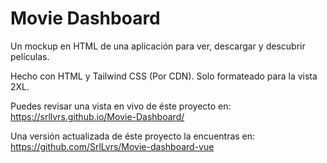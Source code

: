# Movie Dashboard
Un mockup en HTML de una aplicación para ver, descargar y descubrir películas.

Hecho con HTML y Tailwind CSS (Por CDN).
Solo formateado para la vista 2XL.

Puedes revisar una vista en vivo de éste proyecto en:
https://srllvrs.github.io/Movie-Dashboard/

Una versión actualizada de éste proyecto la encuentras en:
https://github.com/SrlLvrs/Movie-dashboard-vue
